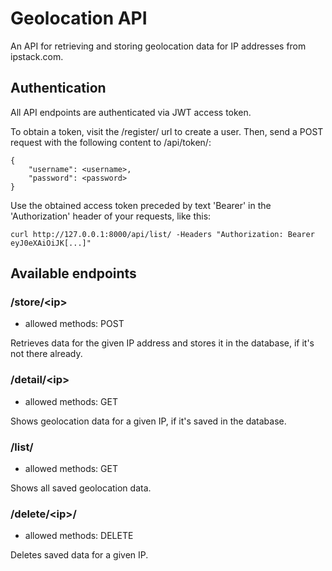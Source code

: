 # Geolocation API
An API for retrieving and storing geolocation data for IP addresses from ipstack.com.
## Authentication
All API endpoints are authenticated via JWT access token.

To obtain a token, visit the /register/ url to create a user.
Then, send a POST request with the following content to /api/token/:
```
{
    "username": <username>,
    "password": <password>
}
```
Use the obtained access token preceded by text 'Bearer' in the 'Authorization' header of your requests, like this:
```
curl http://127.0.0.1:8000/api/list/ -Headers "Authorization: Bearer eyJ0eXAiOiJK[...]"
```
## Available endpoints
### /store/\<ip>
* allowed methods: POST

Retrieves data for the given IP address and stores it in the database, if it's not there already.
### /detail/\<ip>
* allowed methods: GET

Shows geolocation data for a given IP, if it's saved in the database.
### /list/
* allowed methods: GET

Shows all saved geolocation data.

### /delete/\<ip>/
* allowed methods: DELETE

Deletes saved data for a given IP.
 
